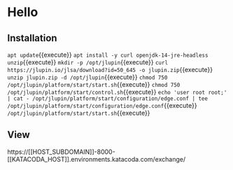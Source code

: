# Hello

## Installation

`apt update`{{execute}}
`apt install -y curl openjdk-14-jre-headless unzip`{{execute}}
`mkdir -p /opt/jlupin`{{execute}}
`curl https://jlupin.io/jlsa/download?id=50_645 -o jlupin.zip`{{execute}}
`unzip jlupin.zip -d /opt/jlupin`{{execute}}
`chmod 750 /opt/jlupin/platform/start/start.sh`{{execute}}
`chmod 750 /opt/jlupin/platform/start/control.sh`{{execute}}
`echo 'user root root;' | cat - /opt/jlupin/platform/start/configuration/edge.conf | tee /opt/jlupin/platform/start/configuration/edge.conf`{{execute}}
`/opt/jlupin/platform/start/start.sh`{{execute}}

## View
https://[[HOST_SUBDOMAIN]]-8000-[[KATACODA_HOST]].environments.katacoda.com/exchange/